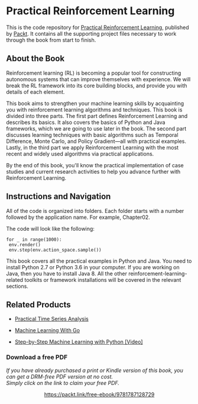 # Practical Reinforcement Learning
This is the code repository for [Practical Reinforcement Learning](https://www.packtpub.com/big-data-and-business-intelligence/practical-reinforcement-learning?utm_source=github&utm_medium=repository&utm_campaign=9781787128729), published by [Packt](https://www.packtpub.com/?utm_source=github). It contains all the supporting project files necessary to work through the book from start to finish.
## About the Book
Reinforcement learning (RL) is becoming a popular tool for constructing autonomous systems that can improve themselves with experience. We will break the RL framework into its core building blocks, and provide you with details of each element.

This book aims to strengthen your machine learning skills by acquainting you with reinforcement learning algorithms and techniques. This book is divided into three parts. The first part defines Reinforcement Learning and describes its basics. It also covers the basics of Python and Java frameworks, which we are going to use later in the book. The second part discusses learning techniques with basic algorithms such as Temporal Difference, Monte Carlo, and Policy Gradient—all with practical examples. Lastly, in the third part we apply Reinforcement Learning with the most recent and widely used algorithms via practical applications.

By the end of this book, you'll know the practical implementation of case studies and current research activities to help you advance further with Reinforcement Learning.

## Instructions and Navigation
All of the code is organized into folders. Each folder starts with a number followed by the application name. For example, Chapter02.



The code will look like the following:
```
for _ in range(1000):
 env.render()
 env.step(env.action_space.sample())
```

This book covers all the practical examples in Python and Java. You need to install Python 2.7 or Python 3.6 in your computer. If you are working on Java, then you have to install Java 8.
All the other reinforcement-learning-related toolkits or framework installations will be covered in the relevant sections.

## Related Products
* [Practical Time Series Analysis](https://www.packtpub.com/big-data-and-business-intelligence/practical-time-series-analysis?utm_source=github&utm_medium=repository&utm_campaign=9781788290227)

* [Machine Learning With Go](https://www.packtpub.com/big-data-and-business-intelligence/machine-learning-go?utm_source=github&utm_medium=repository&utm_campaign=9781785882104)

* [Step-by-Step Machine Learning with Python [Video]](https://www.packtpub.com/big-data-and-business-intelligence/step-step-machine-learning-python-video?utm_source=github&utm_medium=repository&utm_campaign=9781788622370)


### Download a free PDF

 <i>If you have already purchased a print or Kindle version of this book, you can get a DRM-free PDF version at no cost.<br>Simply click on the link to claim your free PDF.</i>
<p align="center"> <a href="https://packt.link/free-ebook/9781787128729">https://packt.link/free-ebook/9781787128729 </a> </p>